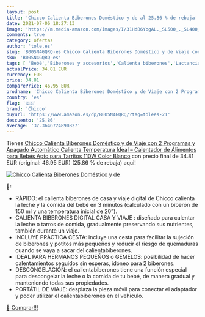 ```yaml
---
layout: post
title: 'Chicco Calienta Biberones Doméstico y de al 25.86 % de rebaja'
date: 2021-07-06 18:27:13
image: 'https://m.media-amazon.com/images/I/31HdB6YogAL._SL500_._SL400_.jpg'
comments: true
category: ofertas
author: 'tole.es'
slug: 'B00SN4GQRQ-es Chicco Calienta Biberones Doméstico y de Viaje con 2...'
sku: 'B00SN4GQRQ-es'
tags: [ 'Bebé','Biberones y accesorios','Calienta biberones','Lactancia y alimentación','bebés','biberones','chicco', ]
actualPrice: 34.81 EUR
currency: EUR
price: 34.81
comparePrice: 46.95 EUR
prodname: 'Chicco Calienta Biberones Doméstico y de Viaje con 2 Programas y Apagado Automático  Calienta Temperatura Ideal – Calentador de Alimentos para Bebés  Apto para Tarritos  110W  Color Blanco'
country: 'es'
flag: '🇪🇸'
brand: 'Chicco'
buyurl: 'https://www.amazon.es/dp/B00SN4GQRQ/?tag=tolees-21'
descuento: '25.86'
average: '32.3646724890827'
---
```


Tienes [Chicco Calienta Biberones Doméstico y de Viaje con 2 Programas y Apagado Automático  Calienta Temperatura Ideal – Calentador de Alimentos para Bebés  Apto para Tarritos  110W  Color Blanco](https://www.amazon.es/dp/B00SN4GQRQ/?tag=tolees-21) con precio final de  34.81 EUR (original: 46.95 EUR) (25.86 %  de rebaja) aqui!

[![Chicco Calienta Biberones Doméstico y de](https://m.media-amazon.com/images/I/31HdB6YogAL._SL500_._SL400_.jpg)](https://www.amazon.es/dp/B00SN4GQRQ/?tag=tolees-21)

🔎:

- RÁPIDO: el calienta biberones de casa y viaje digital de Chicco calienta la leche y la comida del bebé en 3 minutos (calculado con un biberón de 150 ml y una temperatura inicial de 20°).
- CALIENTA BIBERONES DIGITAL CASA Y VIAJE : diseñado para calentar la leche o tarros de comida, gradualmente preservando sus nutrientes, también durante un viaje.
- INCLUYE PRÁCTICA CESTA: incluye una cesta para facilitar la sujeción de biberones y potitos más pequeños y reducir el riesgo de quemaduras cuando se vaya a sacar del calientabiberones.
- IDEAL PARA HERMANOS PEQUEÑOS o GEMELOS: posibilidad de hacer calentamientos seguidos sin esperas, idóneo para 2 biberones.
- DESCONGELACIÓN: el calientabiberones tiene una función especial para descongelar la leche o la comida de tu bebé, de manera gradual y manteniendo todas sus propiedades.
- PORTÁTIL DE VIAJE: desplaza la pieza móvil para conectar el adaptador y poder utilizar el calientabiberones en el vehículo.

[🛒 Comprar!!!](https://www.amazon.es/dp/B00SN4GQRQ/?tag=tolees-21)
